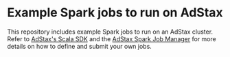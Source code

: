 # Example Spark jobs to run on AdStax

This repository includes example Spark jobs to run on an AdStax cluster. Refer
to [AdStax's Scala SDK][adstax-sdk-scala] and the
[AdStax Spark Job Manager][adstax-spark-job-manager] for more details on how to
define and submit your own jobs.

[adstax-sdk-scala]: https://github.com/velocidi/adstax-sdk-scala
[adstax-spark-job-manager]: https://github.com/velocidi/adstax-spark-job-manager

